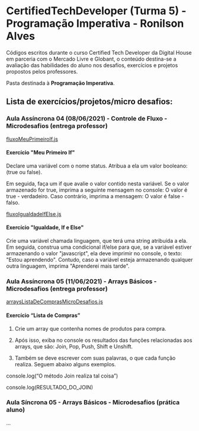 # CertifiedTechDeveloper (Turma 5) - Programação Imperativa - Ronilson Alves
Códigos escritos durante o curso Certified Tech Developer da Digital House em parceria com o Mercado Livre e Globant, o conteúdo destina-se a avaliação das habilidades do aluno nos desafios, exercícios e projetos propostos pelos professores.

Pasta destinada à <b>Programação Imperativa</b>.

## Lista de exercícios/projetos/micro desafios:

### Aula Assíncrona 04 (08/06/2021) - Controle de Fluxo - Microdesafios (entrega professor)
[fluxoMeuPrimeiroIf.js](/blob/main/PIM%20-%20Turma%205/Aula04/fluxoMeuPrimeiroIf.js)
#### Exercício "Meu  Primeiro If"
Declare uma variável com o nome status. Atribua a ela um valor booleano: (true ou false).

Em seguida, faça um if que avalie o valor contido nesta variável. Se o valor armazenado for true, imprima a seguinte mensagem no console: O valor é true - verdadeiro. Caso contrário, imprima a mensagem: O valor é false - falso.

[fluxoIgualdadeIfElse.js](/blob/main/PIM%20-%20Turma%205/Aula04/fluxoIgualdadeIfElse.js)
#### Exercício "Igualdade, If e Else"
Crie uma variável chamada linguagem, que terá uma string atribuída a ela. Em seguida, construa uma condicional if/else para que, se a variável estiver armazenando o valor "javascript", ela deve imprimir no console, o texto: "Estou aprendendo". Contudo, caso a variável esteja armazenando qualquer outra linguagem, imprima "Aprenderei mais tarde".

### Aula Assíncrona 05 (11/06/2021) - Arrays Básicos - Microdesafios (entrega professor)
[arraysListaDeComprasMicroDesafios.js](/blob/main/PIM%20-%20Turma%205/Aula05/arraysListaDeComprasMicroDesafios.js)
#### Exercício “Lista de Compras”
1. Crie um array que contenha nomes de produtos para compra. 

2. Após isso, exiba no console os resultados das funções relacionadas aos arrays, que são: Join, Pop, Push, Shift e Unshift. 

3. Também se deve escrever com suas palavras, o que cada função realiza. Seguem abaixo alguns exemplos.

console.log(“O método Join realiza tal coisa”)

console.log(RESULTADO_DO_JOIN)

### Aula Síncrona 05 - Arrays Básicos - Microdesafios (prática aluno)
...
